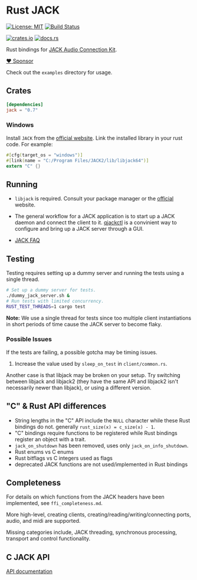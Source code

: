 # Rust JACK

[![License: MIT](https://img.shields.io/badge/License-MIT-yellow.svg)](https://opensource.org/licenses/MIT)
[![Build Status](https://github.com/RustAudio/rust-jack/workflows/Rust/badge.svg)](https://github.com/RustAudio/rust-jack/actions)

[![crates.io](https://img.shields.io/crates/v/jack.svg)](https://crates.io/crates/jack)
[![docs.rs](https://docs.rs/jack/badge.svg)](https://docs.rs/jack)

Rust bindings for [JACK Audio Connection Kit](https://jackaudio.org).

[:heart: Sponsor](https://github.com/sponsors/wmedrano)

Check out the `examples` directory for usage.

## Crates

```toml
[dependencies]
jack = "0.7"
```

### Windows

Install `JACK` from the [official website](http://jackaudio.org/downloads/).
Link the installed library in your rust code. For example:

```rust
#[cfg(target_os = "windows")]
#[link(name = "C:/Program Files/JACK2/lib/libjack64")]
extern "C" {}
```

## Running

* `libjack` is required. Consult your package manager or the [official](http://jackaudio.org/downloads/) website.

* The general workflow for a JACK application is to start up a JACK daemon and connect the client to it. [qjackctl](http://qjackctl.sourceforge.net/) is a convinient way to configure and bring up a JACK server through a GUI.

* [JACK FAQ](http://jackaudio.org/faq/)

## Testing

Testing requires setting up a dummy server and running the tests using a single
thread.

```bash
# Set up a dummy server for tests.
./dummy_jack_server.sh &
# Run tests with limited concurrency.
RUST_TEST_THREADS=1 cargo test
```

**Note:** We use a single thread for tests since too multiple client
instantiations in short periods of time cause the JACK server to become flaky.

### Possible Issues

If the tests are failing, a possible gotcha may be timing issues.

1. Increase the value used by `sleep_on_test` in `client/common.rs`.

Another case is that libjack may be broken on your setup.  Try switching between
libjack and libjack2 (they have the same API and libjack2 isn't necessarily
newer than libjack), or using a different version.

## "C" & Rust API differences

* String lengths in the "C" API include the `NULL` character while these Rust
  bindings do not. generally `rust_size(x) = c_size(x) - 1`.
* "C" bindings require functions to be registered while Rust bindings register
  an object with a trait.
* `jack_on_shutdown` has been removed, uses only `jack_on_info_shutdown`.
* Rust enums vs C enums
* Rust bitflags vs C integers used as flags
* deprecated JACK functions are not used/implemented in Rust bindings

## Completeness

For details on which functions from the JACK headers have been implemented, see `ffi_completeness.md`.

More high-level, creating clients, creating/reading/writing/connecting ports, audio, and midi are supported.

Missing categories include, JACK threading, synchronous processing, transport and control functionality.

## C JACK API

[API documentation](https://jackaudio.org/api/)
